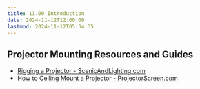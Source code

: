 ```yaml
---
title: 11.00 Introduction
date: 2024-11-12T12:00:00
lastmod: 2024-11-12T05:34:35
---
```


## Projector Mounting Resources and Guides

- [Rigging a Projector - ScenicAndLighting.com](https://scenicandlighting.com/article/rigging-a-projector-to-an-electric/)
- [How to Ceiling Mount a Projector - ProjectorScreen.com](https://www.projectorscreen.com/blog/How-To-Ceiling-Mount-A-Projector)
